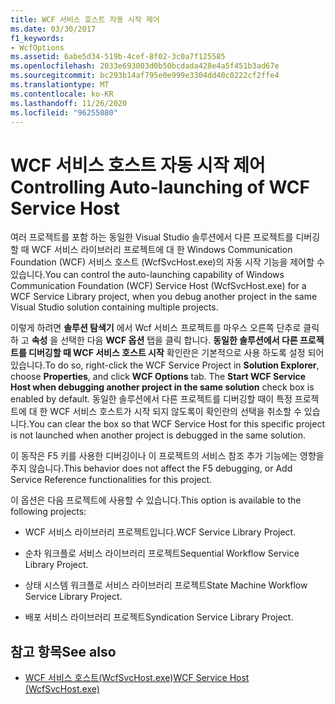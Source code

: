```yaml
---
title: WCF 서비스 호스트 자동 시작 제어
ms.date: 03/30/2017
f1_keywords:
- WcfOptions
ms.assetid: 6abe5d34-519b-4cef-8f02-3c0a7f125585
ms.openlocfilehash: 2033e693003d0b50bcdada428e4a5f451b3ad67e
ms.sourcegitcommit: bc293b14af795e0e999e3304dd40c0222cf2ffe4
ms.translationtype: MT
ms.contentlocale: ko-KR
ms.lasthandoff: 11/26/2020
ms.locfileid: "96255080"
---
```

# <a name="controlling-auto-launching-of-wcf-service-host"></a><span data-ttu-id="4aab6-102">WCF 서비스 호스트 자동 시작 제어</span><span class="sxs-lookup"><span data-stu-id="4aab6-102">Controlling Auto-launching of WCF Service Host</span></span>

<span data-ttu-id="4aab6-103">여러 프로젝트를 포함 하는 동일한 Visual Studio 솔루션에서 다른 프로젝트를 디버깅할 때 WCF 서비스 라이브러리 프로젝트에 대 한 Windows Communication Foundation (WCF) 서비스 호스트 (WcfSvcHost.exe)의 자동 시작 기능을 제어할 수 있습니다.</span><span class="sxs-lookup"><span data-stu-id="4aab6-103">You can control the auto-launching capability of Windows Communication Foundation (WCF) Service Host (WcfSvcHost.exe) for a WCF Service Library project, when you debug another project in the same Visual Studio solution containing multiple projects.</span></span>  
  
 <span data-ttu-id="4aab6-104">이렇게 하려면 **솔루션 탐색기** 에서 Wcf 서비스 프로젝트를 마우스 오른쪽 단추로 클릭 하 고 **속성** 을 선택한 다음 **WCF 옵션** 탭을 클릭 합니다. **동일한 솔루션에서 다른 프로젝트를 디버깅할 때 WCF 서비스 호스트 시작** 확인란은 기본적으로 사용 하도록 설정 되어 있습니다.</span><span class="sxs-lookup"><span data-stu-id="4aab6-104">To do so, right-click the WCF Service Project in **Solution Explorer**, choose **Properties**, and click **WCF Options** tab. The **Start WCF Service Host when debugging another project in the same solution** check box is enabled by default.</span></span> <span data-ttu-id="4aab6-105">동일한 솔루션에서 다른 프로젝트를 디버깅할 때이 특정 프로젝트에 대 한 WCF 서비스 호스트가 시작 되지 않도록이 확인란의 선택을 취소할 수 있습니다.</span><span class="sxs-lookup"><span data-stu-id="4aab6-105">You can clear the box so that WCF Service Host for this specific project is not launched when another project is debugged in the same solution.</span></span>  
  
 <span data-ttu-id="4aab6-106">이 동작은 F5 키를 사용한 디버깅이나 이 프로젝트의 서비스 참조 추가 기능에는 영향을 주지 않습니다.</span><span class="sxs-lookup"><span data-stu-id="4aab6-106">This behavior does not affect the F5 debugging, or Add Service Reference functionalities for this project.</span></span>  
  
 <span data-ttu-id="4aab6-107">이 옵션은 다음 프로젝트에 사용할 수 있습니다.</span><span class="sxs-lookup"><span data-stu-id="4aab6-107">This option is available to the following projects:</span></span>  
  
- <span data-ttu-id="4aab6-108">WCF 서비스 라이브러리 프로젝트입니다.</span><span class="sxs-lookup"><span data-stu-id="4aab6-108">WCF Service Library Project.</span></span>  
  
- <span data-ttu-id="4aab6-109">순차 워크플로 서비스 라이브러리 프로젝트</span><span class="sxs-lookup"><span data-stu-id="4aab6-109">Sequential Workflow Service Library Project.</span></span>  
  
- <span data-ttu-id="4aab6-110">상태 시스템 워크플로 서비스 라이브러리 프로젝트</span><span class="sxs-lookup"><span data-stu-id="4aab6-110">State Machine Workflow Service Library Project.</span></span>  
  
- <span data-ttu-id="4aab6-111">배포 서비스 라이브러리 프로젝트</span><span class="sxs-lookup"><span data-stu-id="4aab6-111">Syndication Service Library Project.</span></span>  
  
## <a name="see-also"></a><span data-ttu-id="4aab6-112">참고 항목</span><span class="sxs-lookup"><span data-stu-id="4aab6-112">See also</span></span>

- [<span data-ttu-id="4aab6-113">WCF 서비스 호스트(WcfSvcHost.exe)</span><span class="sxs-lookup"><span data-stu-id="4aab6-113">WCF Service Host (WcfSvcHost.exe)</span></span>](wcf-service-host-wcfsvchost-exe.md)
